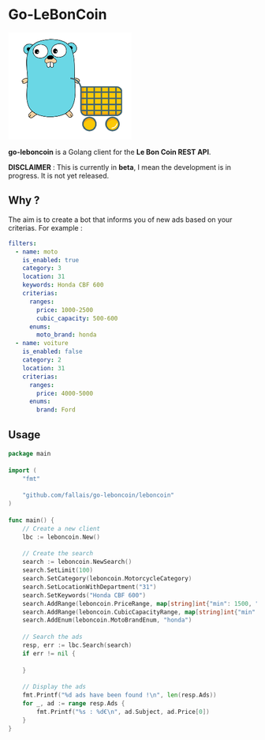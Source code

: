 # Go-LeBonCoin

![Coop](https://github.com/fallais/go-leboncoin/blob/master/gopher.png)

**go-leboncoin** is a Golang client for the **Le Bon Coin REST API**.

**DISCLAIMER** : This is currently in **beta**, I mean the development is in progress. It is not yet released.

## Why ?

The aim is to create a bot that informs you of new ads based on your criterias. For example :

```yaml
filters:
  - name: moto
    is_enabled: true
    category: 3
    location: 31
    keywords: Honda CBF 600
    criterias:
      ranges:
        price: 1000-2500
        cubic_capacity: 500-600
      enums:
        moto_brand: honda
  - name: voiture
    is_enabled: false
    category: 2
    location: 31
    criterias:
      ranges:
        price: 4000-5000
      enums:
        brand: Ford
```

## Usage

```go
package main

import (
	"fmt"

	"github.com/fallais/go-leboncoin/leboncoin"
)

func main() {
	// Create a new client
	lbc := leboncoin.New()

	// Create the search
	search := leboncoin.NewSearch()
	search.SetLimit(100)
	search.SetCategory(leboncoin.MotorcycleCategory)
	search.SetLocationWithDepartment("31")
	search.SetKeywords("Honda CBF 600")
	search.AddRange(leboncoin.PriceRange, map[string]int{"min": 1500, "max": 3000})
	search.AddRange(leboncoin.CubicCapacityRange, map[string]int{"min": 500})
	search.AddEnum(leboncoin.MotoBrandEnum, "honda")

	// Search the ads
	resp, err := lbc.Search(search)
	if err != nil {

	}

	// Display the ads
	fmt.Printf("%d ads have been found !\n", len(resp.Ads))
	for _, ad := range resp.Ads {
		fmt.Printf("%s : %d€\n", ad.Subject, ad.Price[0])
	}
}

```
